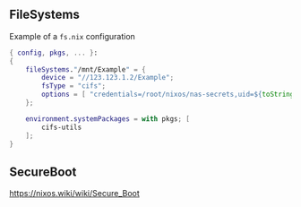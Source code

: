 ## FileSystems

Example of a `fs.nix` configuration
```nix
{ config, pkgs, ... }:
{
	fileSystems."/mnt/Example" = {
		device = "//123.123.1.2/Example";	
		fsType = "cifs";
		options = [ "credentials=/root/nixos/nas-secrets,uid=${toString config.users.users.egor.uid},noauto" ];
	};

	environment.systemPackages = with pkgs; [
		cifs-utils
	];
}

```

## SecureBoot
https://nixos.wiki/wiki/Secure_Boot